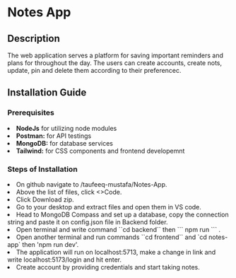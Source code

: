 <h1> Notes App</h1>

<h2>Description</h2>
<p>The web application serves a platform for saving important reminders and plans for throughout the day. The users can create accounts, create nots, update, pin and delete them according to their preferencec.</p>

<h2>Installation Guide</h2>
<h3>Prerequisites</h3>
<li><b>NodeJs</b> for utilizing node modules</li>
<li><b>Postman:</b> for API testings</li>
<li><b>MongoDB:</b> for database services</li>
<li><b>Tailwind:</b> for CSS components and frontend developemnt</li>

<h3>Steps of Installation</h3>
<li>On github navigate to /taufeeq-mustafa/Notes-App.</li>
<li>Above the list of files, click <>Code.</li>
<li>Click Download zip.</li>
<li>Go to your desktop and extract files and open them in VS code.</li>
<li>Head to MongoDB Compass and set up a database, copy the connection string and paste it on config.json file in Backend folder.</li>
<li>Open terminal and write command ``cd backend`` then 
  ```
  npm run
  ```
  .</li>
<li>Open another terminal and run commands ``cd frontend`` and `cd notes-app` then 'npm run dev'.</li>
<li>The application will run on localhost:5713, make a change in link and write localhost:5173/login and hit enter.</li>
<li>Create account by providing credentials and start taking notes.</li>
